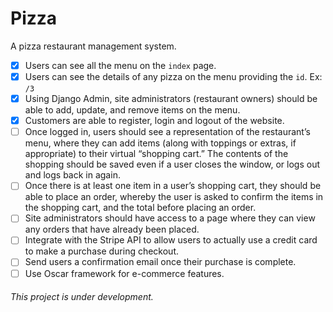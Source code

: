 # Pizza

A pizza restaurant management system.

- [x] Users can see all the menu on the `index` page.
- [x] Users can see the details of any pizza on the menu providing the `id`. Ex: `/3`
- [x] Using Django Admin, site administrators (restaurant owners) should be able to add, update, and remove items on the menu.
- [x] Customers are able to register, login and logout of the website.
- [ ] Once logged in, users should see a representation of the restaurant’s menu, where they can add items (along with toppings or extras, if appropriate) to their virtual “shopping cart.” The contents of the shopping should be saved even if a user closes the window, or logs out and logs back in again.
- [ ] Once there is at least one item in a user’s shopping cart, they should be able to place an order, whereby the user is asked to confirm the items in the shopping cart, and the total before placing an order.
- [ ] Site administrators should have access to a page where they can view any orders that have already been placed.
- [ ] Integrate with the Stripe API to allow users to actually use a credit card to make a purchase during checkout.
- [ ] Send users a confirmation email once their purchase is complete.
- [ ] Use Oscar framework for e-commerce features.

###### This project is under development.
